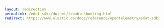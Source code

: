 ```yaml
---
layout: redirection
permalink: /edot-sdks/dotnet/troubleshooting.html
redirect: https://www.elastic.co/docs/reference/opentelemetry/edot-sdks/dotnet/troubleshooting.html
---
```

